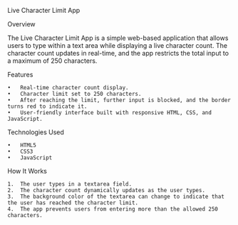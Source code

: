 Live Character Limit App

Overview

The Live Character Limit App is a simple web-based application that allows users to type within a text area while displaying a live character count. The character count updates in real-time, and the app restricts the total input to a maximum of 250 characters.

Features

    •	Real-time character count display.
    •	Character limit set to 250 characters.
    •	After reaching the limit, further input is blocked, and the border turns red to indicate it.
    •	User-friendly interface built with responsive HTML, CSS, and JavaScript.

Technologies Used

    •	HTML5
    •	CSS3
    •	JavaScript

How It Works

    1.	The user types in a textarea field.
    2.	The character count dynamically updates as the user types.
    3.	The background color of the textarea can change to indicate that the user has reached the character limit.
    4.	The app prevents users from entering more than the allowed 250 characters.
